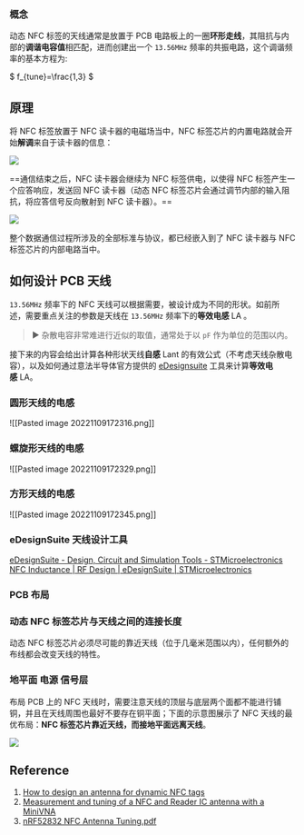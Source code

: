 ### 概念

动态 NFC 标签的天线通常是放置于 PCB 电路板上的一圈**环形走线**，其阻抗与内部的**调谐电容值**相匹配，进而创建出一个 `13.56MHz` 频率的共振电路，这个调谐频率的基本方程为:

$
f_{tune}=\frac{1,3}
$
## 原理

将 NFC 标签放置于 NFC 读卡器的电磁场当中，NFC 标签芯片的内置电路就会开始**解调**来自于读卡器的信息：

![](media/v2-ee143525de7f4858fd858de51339d8d0_720w.webp.jpg)

==通信结束之后，NFC 读卡器会继续为 NFC 标签供电，以使得 NFC 标签产生一个应答响应，发送回 NFC 读卡器（动态 NFC 标签芯片会通过调节内部的输入阻抗，将应答信号反向散射到 NFC 读卡器）。==

![](media/v2-1f22158a159d98e9976c86730fbfb77e_720w.webp.jpg)

 整个数据通信过程所涉及的全部标准与协议，都已经嵌入到了 NFC 读卡器与 NFC 标签芯片的内部电路当中。


## 如何设计 PCB 天线

`13.56MHz` 频率下的 NFC 天线可以根据需要，被设计成为不同的形状。如前所述，需要重点关注的参数是天线在 `13.56MHz` 频率下的**等效电感** LA 。

> ▶ 杂散电容非常难进行近似的取值，通常处于以 `pF` 作为单位的范围以内。

接下来的内容会给出计算各种形状天线**自感** Lant 的有效公式（不考虑天线杂散电容），以及如何通过意法半导体官方提供的 [eDesignsuite](https://link.zhihu.com/?target=https%3A//www.st.com/content/st_com/en/support/resources/edesign.html) 工具来计算**等效电感** LA。

### 圆形天线的电感

![[Pasted image 20221109172316.png]]

### 螺旋形天线的电感

![[Pasted image 20221109172329.png]]

### 方形天线的电感

![[Pasted image 20221109172345.png]]
### eDesignSuite 天线设计工具

[eDesignSuite - Design, Circuit and Simulation Tools - STMicroelectronics](https://www.st.com/content/st_com/en/support/resources/edesign.html)
[NFC Inductance | RF Design | eDesignSuite | STMicroelectronics](https://eds.st.com/antenna/#/)


### PCB 布局

### 动态 NFC 标签芯片与天线之间的连接长度

动态 NFC 标签芯片必须尽可能的靠近天线（位于几毫米范围以内），任何额外的布线都会改变天线的特性。

### 地平面 电源 信号层

布局 PCB 上的 NFC 天线时，需要注意天线的顶层与底层两个面都不能进行铺铜，并且在天线周围也最好不要存在铜平面；下面的示意图展示了 NFC 天线的最优布局：**NFC 标签芯片靠近天线，而接地平面远离天线**。

![](media/v2-7a6d9f9009e3a6aa330c56a3d3d31b28_720w.webp)

## Reference
1. [How to design an antenna for dynamic NFC tags](assets/how-to-design-a-13-56-mhz-customized-antenna-for-st25-nfc-rfid-tags-stmicroelectronics.pdf)
2. [Measurement and tuning of a NFC and Reader IC antenna  with a MiniVNA](assets/Measurement%20and%20tuning%20of%20a%20NFC%20and%20Reader%20IC%20antenna%20%20with%20a%20MiniVNA.pdf)
3. [nRF52832 NFC Antenna Tuning.pdf](assets/nRF52832%20NFC%20Antenna%20Tuning.pdf)
